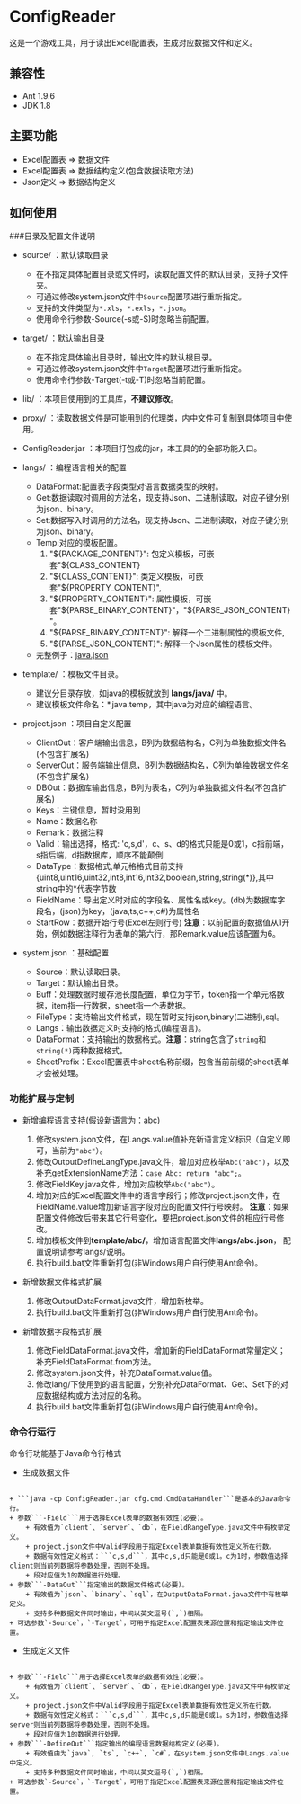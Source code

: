 # ConfigReader
这是一个游戏工具，用于读出Excel配置表，生成对应数据文件和定义。

## 兼容性
- Ant 1.9.6
- JDK 1.8

## 主要功能
- Excel配置表 => 数据文件
- Excel配置表 => 数据结构定义(包含数据读取方法)
- Json定义 => 数据结构定义

## 如何使用

###目录及配置文件说明
+ source/	：默认读取目录
	* 在不指定具体配置目录或文件时，读取配置文件的默认目录，支持子文件夹。
	* 可通过修改system.json文件中``Source``配置项进行重新指定。
	* 支持的文件类型为``*.xls``，``*.exls``，``*.json``。
	* 使用命令行参数-Source(-s或-S)时忽略当前配置。

+ target/	：默认输出目录
	* 在不指定具体输出目录时，输出文件的默认根目录。
	* 可通过修改system.json文件中``Target``配置项进行重新指定。
	* 使用命令行参数-Target(-t或-T)时忽略当前配置。

+ lib/	：本项目使用到的工具库，**不建议修改**。

+ proxy/	：读取数据文件是可能用到的代理类，内中文件可复制到具体项目中使用。

+ ConfigReader.jar	：本项目打包成的jar，本工具的的全部功能入口。

+ langs/	：编程语言相关的配置
	+ DataFormat:配置表字段类型对语言数据类型的映射。
	+ Get:数据读取时调用的方法名，现支持Json、二进制读取，对应子键分别为json、binary。
	+ Set:数据写入时调用的方法名，现支持Json、二进制读取，对应子键分别为json、binary。
	+ Temp:对应的模板配置。
		1. "${PACKAGE_CONTENT}": 包定义模板，可嵌套"${CLASS_CONTENT}
		2. "${CLASS_CONTENT}": 类定义模板，可嵌套"${PROPERTY_CONTENT}",
		3. "${PROPERTY_CONTENT}": 属性模板，可嵌套"${PARSE_BINARY_CONTENT}"，"${PARSE_JSON_CONTENT}"。
		4. "${PARSE_BINARY_CONTENT}": 解释一个二进制属性的模板文件,
		5. "${PARSE_JSON_CONTENT}": 解释一个Json属性的模板文件。
	+ 完整例子：[java.json](/res/langs/java.json)

+ template/	：模板文件目录。
	+ 建议分目录存放，如java的模板就放到 **langs/java/** 中。
	+ 建议模板文件命名：*.java.temp，其中java为对应的编程语言。

+ project.json	：项目自定义配置
	+ ClientOut：客户端输出信息，B列为数据结构名，C列为单独数据文件名(不包含扩展名)
	+ ServerOut：服务端输出信息，B列为数据结构名，C列为单独数据文件名(不包含扩展名)
	+ DBOut：数据库输出信息，B列为表名，C列为单独数据文件名(不包含扩展名)
	+ Keys：主键信息，暂时没用到
	+ Name：数据名称
	+ Remark：数据注释
	+ Valid：输出选择，格式: 'c,s,d'，c、s、d的格式只能是0或1，c指前端，s指后端，d指数据库，顺序不能颠倒
	+ DataType：数据格式,单元格格式目前支持{uint8,uint16,uint32,int8,int16,int32,boolean,string,string(\*)},其中string中的*代表字节数
	+ FieldName：导出定义时对应的字段名、属性名或key。(db)为数据库字段名，(json)为key，(java,ts,c++,c#)为属性名
	+ StartRow：数据开始行号(Excel左则行号)
	**注意**：以前配置的数据值从1开始，例如数据注释行为表单的第六行，那Remark.value应该配置为6。

+ system.json	：基础配置
	+ Source：默认读取目录。
	+ Target：默认输出目录。
	+ Buff：处理数据时缓存池长度配置，单位为字节，token指一个单元格数据，item指一行数据，sheet指一个表数据。
	+ FileType：支持输出文件格式，现在暂时支持json,binary(二进制),sql。
	+ Langs：输出数据定义时支持的格式(编程语言)。
	+ DataFormat：支持输出的数据格式。**注意**：string包含了`string`和`string(*)`两种数据格式。
	+ SheetPrefix：Excel配置表中sheet名称前缀，包含当前前缀的sheet表单才会被处理。

### 功能扩展与定制
+ 新增编程语言支持(假设新语言为：abc)
	1. 修改system.json文件，在Langs.value值补充新语言定义标识（自定义即可，当前为`"abc"`）。
	2. 修改OutputDefineLangType.java文件，增加对应枚举`Abc("abc")`，以及补充getExtensionName方法：`case Abc: return "abc";`。
	3. 修改FieldKey.java文件，增加对应枚举`Abc("abc")`。
	4. 增加对应的Excel配置文件中的语言字段行；修改project.json文件，在FieldName.value增加新语言字段对应的配置文件行号映射。
	**注意**：如果配置文件修改后带来其它行号变化，要把project.json文件的相应行号修改。
	5. 增加模板文件到**template/abc/**，增加语言配置文件**langs/abc.json**，
		配置说明请参考langs/说明。
	6. 执行build.bat文件重新打包(非Windows用户自行使用Ant命令)。

+ 新增数据文件格式扩展
	1. 修改OutputDataFormat.java文件，增加新枚举。
	2. 执行build.bat文件重新打包(非Windows用户自行使用Ant命令)。

+ 新增数据字段格式扩展
	1. 修改FieldDataFormat.java文件，增加新的FieldDataFormat常量定义；补充FieldDataFormat.from方法。
	2. 修改system.json文件，补充DataFormat.value值。
	3. 修改lang/下使用到的语言配置，分别补充DataFormat、Get、Set下的对应数据结构或方法对应的名称。
	4. 执行build.bat文件重新打包(非Windows用户自行使用Ant命令)。

### 命令行运行
命令行功能基于Java命令行格式

+ 生成数据文件
```java -cp ConfigReader.jar cfg.cmd.CmdDataHandler -Field client -DataOut json,binary
```
	+ ```java -cp ConfigReader.jar cfg.cmd.CmdDataHandler```是基本的Java命令行。
	+ 参数```-Field```用于选择Excel表单的数据有效性(必要)。
		+ 有效值为`client`、`server`、`db`，在FieldRangeType.java文件中有枚举定义。
		+ project.json文件中Valid字段用于指定Excel表单数据有效性定义所在行数。
		+ 数据有效性定义格式：```c,s,d```，其中c,s,d只能是0或1。c为1时，参数值选择client则当前列数据将参数处理，否则不处理。
		+ 段对应值为1的数据进行处理。
	+ 参数```-DataOut```指定输出的数据文件格式(必要)。
		+ 有效值为`json`、`binary`、`sql`，在OutputDataFormat.java文件中有枚举定义。
		+ 支持多种数据文件同时输出，中间以英文逗号(`,`)相隔。
	+ 可选参数`-Source`，`-Target`，可用于指定Excel配置表来源位置和指定输出文件位置。

+ 生成定义文件
```java -cp ConfigReader.jar cfg.cmd.CmdDefineHandler -Field server -DefineOut java,ts
```
	+ 参数```-Field```用于选择Excel表单的数据有效性(必要)。
		+ 有效值为`client`、`server`、`db`，在FieldRangeType.java文件中有枚举定义。
		+ project.json文件中Valid字段用于指定Excel表单数据有效性定义所在行数。
		+ 数据有效性定义格式：```c,s,d```，其中c,s,d只能是0或1。s为1时，参数值选择server则当前列数据将参数处理，否则不处理。
		+ 段对应值为1的数据进行处理。
	+ 参数```-DefineOut```指定输出的编程语言数据结构定义(必要)。
		+ 有效值由为`java`, `ts`, `c++`, `c#`，在system.json文件中Langs.value中定义。
		+ 支持多种数据文件同时输出，中间以英文逗号(`,`)相隔。
	+ 可选参数`-Source`，`-Target`，可用于指定Excel配置表来源位置和指定输出文件位置。
